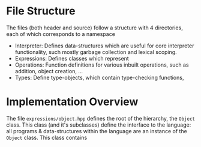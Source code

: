 
# File Structure
The files (both header and source) follow a structure with 4 directories, each of which
corresponds to a namespace
+ Interpreter: Defines data-structures which are useful for core interpreter functionality,
  such mostly garbage collection and lexical scoping.
+ Expressions: Defines classes which represent 
+ Operations: Function definitions for various inbuilt operations, such as addition, 
  object creation, ...
+ Types: Define type-objects, which contain type-checking functions, 

# Implementation Overview 

The file `expressions/object.hpp` defines the root of the hierarchy, the `Object` class.
This class (and it's subclasses) define the interface to the language: all programs & 
data-structures within the language are an instance of the `Object` class. This class
contains 

